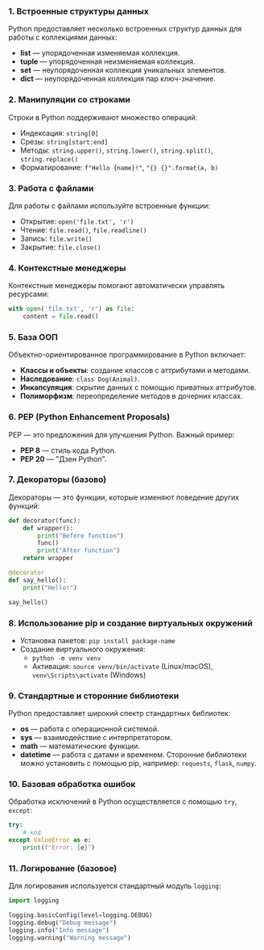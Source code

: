 ### 1. Встроенные структуры данных
Python предоставляет несколько встроенных структур данных для работы с коллекциями данных:
- **list** — упорядоченная изменяемая коллекция.
- **tuple** — упорядоченная неизменяемая коллекция.
- **set** — неупорядоченная коллекция уникальных элементов.
- **dict** — неупорядоченная коллекция пар ключ-значение.

### 2. Манипуляции со строками
Строки в Python поддерживают множество операций:
- Индексация: `string[0]`
- Срезы: `string[start:end]`
- Методы: `string.upper()`, `string.lower()`, `string.split()`, `string.replace()`
- Форматирование: `f"Hello {name}!"`, `"{} {}".format(a, b)`

### 3. Работа с файлами
Для работы с файлами используйте встроенные функции:
- Открытие: `open('file.txt', 'r')`
- Чтение: `file.read()`, `file.readline()`
- Запись: `file.write()`
- Закрытие: `file.close()`

### 4. Контекстные менеджеры
Контекстные менеджеры помогают автоматически управлять ресурсами:
```python
with open('file.txt', 'r') as file:
    content = file.read()
```

### 5. База ООП
Объектно-ориентированное программирование в Python включает:
- **Классы и объекты**: создание классов с аттрибутами и методами.
- **Наследование**: `class Dog(Animal)`.
- **Инкапсуляция**: скрытие данных с помощью приватных аттрибутов.
- **Полиморфизм**: переопределение методов в дочерних классах.

### 6. PEP (Python Enhancement Proposals)
PEP — это предложения для улучшения Python. Важный пример:
- **PEP 8** — стиль кода Python.
- **PEP 20** — "Дзен Python".

### 7. Декораторы (базово)
Декораторы — это функции, которые изменяют поведение других функций:
```python
def decorator(func):
    def wrapper():
        print("Before function")
        func()
        print("After function")
    return wrapper

@decorator
def say_hello():
    print("Hello!")

say_hello()
```

### 8. Использование pip и создание виртуальных окружений
- Установка пакетов: `pip install package-name`
- Создание виртуального окружения:
  - `python -m venv venv` 
  - Активация: `source venv/bin/activate` (Linux/macOS), `venv\Scripts\activate` (Windows)

### 9. Стандартные и сторонние библиотеки
Python предоставляет широкий спектр стандартных библиотек:
- **os** — работа с операционной системой.
- **sys** — взаимодействие с интерпретатором.
- **math** — математические функции.
- **datetime** — работа с датами и временем.
Сторонние библиотеки можно установить с помощью pip, например: `requests`, `flask`, `numpy`.

### 10. Базовая обработка ошибок
Обработка исключений в Python осуществляется с помощью `try`, `except`:
```python
try:
    # код
except ValueError as e:
    print(f"Error: {e}")
```

### 11. Логирование (базовое)
Для логирования используется стандартный модуль `logging`:
```python
import logging

logging.basicConfig(level=logging.DEBUG)
logging.debug("Debug message")
logging.info("Info message")
logging.warning("Warning message")
```
